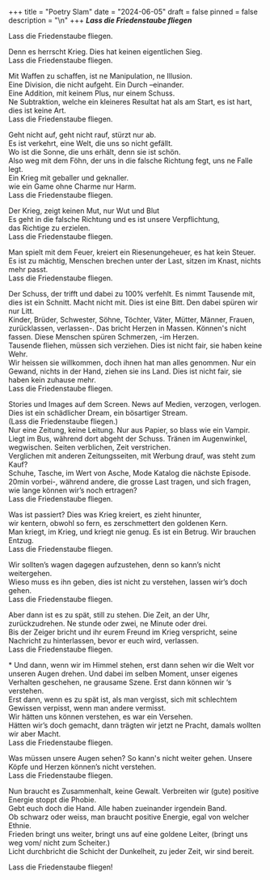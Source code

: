 +++
title = "Poetry Slam"
date = "2024-06-05"
draft = false
pinned = false
description = "\n"
+++
***Lass die Friedenstaube fliegen*** 

Lass die Friedenstaube fliegen.  

Denn es herrscht Krieg. Dies hat keinen eigentlichen Sieg. \
Lass die Friedenstaube fliegen. 

Mit Waffen zu schaffen, ist ne Manipulation, ne Illusion.  \
Eine Division, die nicht aufgeht. Ein Durch –einander. \
Eine Addition, mit keinem Plus, nur einem Schuss.  \
Ne Subtraktion, welche ein kleineres Resultat hat als am Start, es ist hart, dies ist keine Art. \
Lass die Friedenstaube fliegen.  

Geht nicht auf, geht nicht rauf, stürzt nur ab.  \
Es ist verkehrt, eine Welt, die uns so nicht gefällt.  \
Wo ist die Sonne, die uns erhält, denn sie ist schön. \
Also weg mit dem Föhn, der uns in die falsche Richtung fegt, uns ne Falle legt. \
Ein Krieg mit geballer und geknaller.  \
wie ein Game ohne Charme nur Harm. \
Lass die Friedenstaube fliegen.  

Der Krieg, zeigt keinen Mut, nur Wut und Blut\
Es geht in die falsche Richtung und es ist unsere Verpflichtung,  \
das Richtige zu erzielen.  \
Lass die Friedenstaube fliegen. 

Man spielt mit dem Feuer, kreiert ein Riesenungeheuer, es hat kein Steuer. \
Es ist zu mächtig, Menschen brechen unter der Last, sitzen im Knast, nichts mehr passt. \
Lass die Friedenstaube fliegen. 

Der Schuss, der trifft und dabei zu 100% verfehlt. Es nimmt Tausende mit, dies ist ein Schnitt. Macht nicht mit. Dies ist eine Bitt. Den dabei spüren wir nur Litt.\
Kinder, Brüder, Schwester, Söhne, Töchter, Väter, Mütter, Männer, Frauen, zurücklassen, verlassen-. Das bricht Herzen in Massen. Können's nicht fassen. Diese Menschen spüren Schmerzen, -im Herzen. \
Tausende fliehen, müssen sich verziehen. Dies ist nicht fair, sie haben keine Wehr.\
Wir heissen sie willkommen, doch ihnen hat man alles genommen. Nur ein Gewand, nichts in der Hand, ziehen sie ins Land. Dies ist nicht fair, sie haben kein zuhause mehr. \
Lass die Friedenstaube fliegen. 

Stories und Images auf dem Screen. News auf Medien, verzogen, verlogen.\
Dies ist ein schädlicher Dream, ein bösartiger Stream.  \
(Lass die Friedenstaube fliegen.) \
Nur eine Zeitung, keine Leitung. Nur aus Papier, so blass wie ein Vampir.\
Liegt im Bus, während dort abgeht der Schuss. Tränen im Augenwinkel, wegwischen. Seiten verblichen, Zeit verstrichen. \
Verglichen mit anderen Zeitungsseiten, mit Werbung drauf, was steht zum Kauf?\
Schuhe, Tasche, im Wert von Asche, Mode Katalog die nächste Episode.\
20min vorbei-, während andere, die grosse Last tragen, und sich fragen, wie lange können wir’s noch ertragen? \
Lass die Friedenstaube fliegen. 

Was ist passiert? Dies was Krieg kreiert, es zieht hinunter, \
wir kentern, obwohl so fern, es zerschmettert den goldenen Kern.\
Man kriegt, im Krieg, und kriegt nie genug. Es ist ein Betrug. Wir brauchen Entzug.\
Lass die Friedenstaube fliegen. 

Wir sollten’s wagen dagegen aufzustehen, denn so kann’s nicht weitergehen. \
Wieso muss es ihn geben, dies ist nicht zu verstehen, lassen wir’s doch gehen. \
Lass die Friedenstaube fliegen. 

Aber dann ist es zu spät, still zu stehen. Die Zeit, an der Uhr, zurückzudrehen. Ne stunde oder zwei, ne Minute oder drei.\
Bis der Zeiger bricht und ihr eurem Freund im Krieg verspricht, seine Nachricht zu hinterlassen, bevor er euch wird, verlassen.  \
Lass die Friedenstaube fliegen.

\* Und dann, wenn wir im Himmel stehen, erst dann sehen wir die Welt vor unseren Augen drehen. Und dabei im selben Moment, unser eigenes Verhalten geschehen, ne grausame Szene. Erst dann können wir ‘s verstehen.\
Erst dann, wenn es zu spät ist, als man vergisst, sich mit schlechtem Gewissen verpisst, wenn man andere vermisst.\
Wir hätten uns können verstehen, es war ein Versehen.\
Hätten wir’s doch gemacht, dann trägten wir jetzt ne Pracht, damals wollten wir aber Macht.\
Lass die Friedenstaube fliegen.

Was müssen unsere Augen sehen? So kann's nicht weiter gehen. Unsere Köpfe und Herzen können’s nicht verstehen. \
Lass die Friedenstaube fliegen. 

Nun braucht es Zusammenhalt, keine Gewalt. Verbreiten wir (gute) positive Energie stoppt die Phobie.             \
Gebt euch doch die Hand. Alle haben zueinander irgendein Band. \
Ob schwarz oder weiss, man braucht positive Energie, egal von welcher Ethnie.                               \
Frieden bringt uns weiter, bringt uns auf eine goldene Leiter, (bringt uns weg vom/ nicht zum Scheiter.)         \
Licht durchbricht die Schicht der Dunkelheit, zu jeder Zeit, wir sind bereit.

Lass die Friedenstaube fliegen!